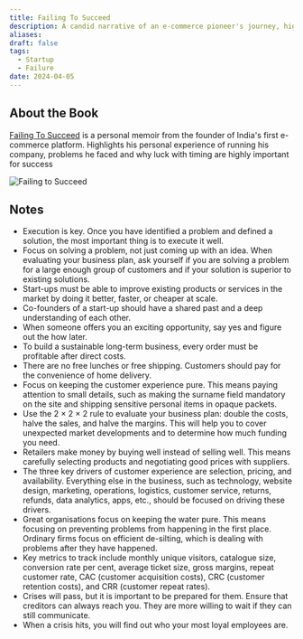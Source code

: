 ```yaml
---
title: Failing To Succeed
description: A candid narrative of an e-commerce pioneer's journey, highlighting the struggles, failures, and lessons learned along the way.
aliases: 
draft: false
tags:
  - Startup
  - Failure
date: 2024-04-05
---
```


## About the Book

[Failing To Succeed](https://www.amazon.in/FAILING-SUCCEED-K-Vaitheeswaran/dp/8129148021) is a personal memoir from the founder of India's first e-commerce platform. Highlights his personal experience of running his company, problems he faced and why luck with timing are highly important for success


![Failing to Succeed](https://i.imgur.com/2ELJoGF.png)

## Notes

- Execution is key. Once you have identified a problem and defined a solution, the most important thing is to execute it well.
- Focus on solving a problem, not just coming up with an idea. When evaluating your business plan, ask yourself if you are solving a problem for a large enough group of customers and if your solution is superior to existing solutions.
- Start-ups must be able to improve existing products or services in the market by doing it better, faster, or cheaper at scale.
- Co-founders of a start-up should have a shared past and a deep understanding of each other.
- When someone offers you an exciting opportunity, say yes and figure out the how later.
- To build a sustainable long-term business, every order must be profitable after direct costs.
- There are no free lunches or free shipping. Customers should pay for the convenience of home delivery.
- Focus on keeping the customer experience pure. This means paying attention to small details, such as making the surname field mandatory on the site and shipping sensitive personal items in opaque packets.
- Use the 2 × 2 × 2 rule to evaluate your business plan: double the costs, halve the sales, and halve the margins. This will help you to cover unexpected market developments and to determine how much funding you need.
- Retailers make money by buying well instead of selling well. This means carefully selecting products and negotiating good prices with suppliers.
- The three key drivers of customer experience are selection, pricing, and availability. Everything else in the business, such as technology, website design, marketing, operations, logistics, customer service, returns, refunds, data analytics, apps, etc., should be focused on driving these drivers.
- Great organisations focus on keeping the water pure. This means focusing on preventing problems from happening in the first place. Ordinary firms focus on efficient de-silting, which is dealing with problems after they have happened.
- Key metrics to track include monthly unique visitors, catalogue size, conversion rate per cent, average ticket size, gross margins, repeat customer rate, CAC (customer acquisition costs), CRC (customer retention costs), and CRR (customer repeat rates).
- Crises will pass, but it is important to be prepared for them. Ensure that creditors can always reach you. They are more willing to wait if they can still communicate.
- When a crisis hits, you will find out who your most loyal employees are.
